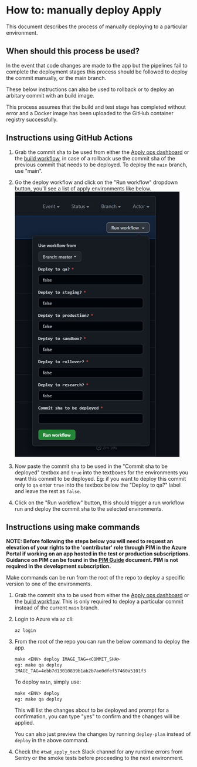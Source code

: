 # How to: manually deploy Apply

This document describes the process of manually deploying to a particular environment.

## When should this process be used?

In the event that code changes are made to the app but the pipelines fail to complete the deployment stages this process should be followed to deploy the commit manually, or the main branch.

These below instructions can also be used to rollback or to deploy an arbitary commit with an build image.

This process assumes that the build and test stage has completed without error and a Docker image has been uploaded to the GitHub container registry successfully.

## Instructions using GitHub Actions

1. Grab the commit sha to be used from either the [Apply ops dashboard](http://apply-ops-dashboard.azurewebsites.net) or the [build workflow](https://github.com/DFE-Digital/apply-for-teacher-training/actions/workflows/build.yml), in case of a rollback use the commit sha of the previous commit that needs to be deployed. To deploy the `main` branch, use "main".

2. Go the deploy workflow and click on the "Run workflow" dropdown button, you'll see a list of apply environments like below.
  ![Apply Workflow Dispatch](apply-workflow-dispatch.jpg)
3. Now paste the commit sha to be used in the "Commit sha to be deployed" textbox and `true` into the textboxes for the environments you want this commit to be deployed. Eg: if you want to deploy this commit only to `qa` enter `true` into the textbox below the "Deploy to qa?" label and leave the rest as `false`.
4. Click on the "Run workflow" button, this should trigger a run workflow run and deploy the commit sha to the selected environments.

## Instructions using make commands

**NOTE: Before following the steps below you will need to request an elevation of your rights to the 'contributor' role through PIM in the Azure Portal if working on an app hosted in the test or production subscriptions. Guidance on PIM can be found in the [PIM Guide](pim-guide.md) document. PIM is not required in the development subscription.**

Make commands can be run from the root of the repo to deploy a specific version to one of the environments.

1. Grab the commit sha to be used from either the [Apply ops dashboard](http://apply-ops-dashboard.azurewebsites.net) or the [build workflow](https://github.com/DFE-Digital/apply-for-teacher-training/actions/workflows/build.yml). This is only required to deploy a particular commit instead of the current `main` branch.
1. Login to Azure via `az` cli:
    ```
    az login
    ```
1. From the root of the repo you can run the below command to deploy the app.
    ```
    make <ENV> deploy IMAGE_TAG=<COMMIT_SHA>
    eg: make qa deploy IMAGE_TAG=4ebb7d13010839b1ab2b7ae0dfef57460a5101f3
    ```
    To deploy `main`, simply use:
    ```
    make <ENV> deploy
    eg: make qa deploy
    ```

    This will list the changes about to be deployed and prompt for a confirmation, you can type "yes" to confirm and the changes will be applied.

    You can also just preview the changes by running `deploy-plan` instead of `deploy` in the above command.
1. Check the `#twd_apply_tech` Slack channel for any runtime errors from
   Sentry or the smoke tests before proceeding to the next environment.
